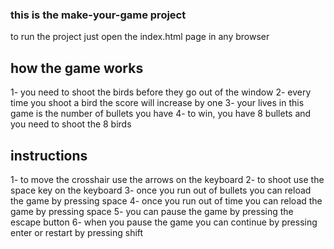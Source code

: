### this is the make-your-game project
to run the project just open the index.html page in any browser


## how the game works 
1- you need to shoot the birds before they go out of the window 
2- every time you shoot a bird the score will increase by one 
3- your lives in this game is the number of bullets you have 
4- to win, you have 8 bullets and you need to shoot the 8 birds 


## instructions 
1- to move the crosshair use the arrows on the keyboard 
2- to shoot use the space key on the keyboard 
3- once you run out of bullets you can reload the game by pressing space 
4- once you run out of time you can reload the game by pressing space 
5- you can pause the game by pressing the escape button 
6- when you pause the game you can continue by pressing enter or restart by pressing shift 